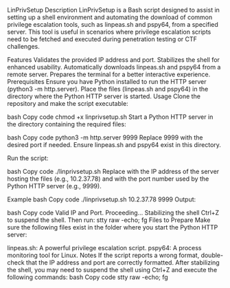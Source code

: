 LinPrivSetup
Description
LinPrivSetup is a Bash script designed to assist in setting up a shell environment and automating the download of common privilege escalation tools, such as linpeas.sh and pspy64, from a specified server. This tool is useful in scenarios where privilege escalation scripts need to be fetched and executed during penetration testing or CTF challenges.

Features
Validates the provided IP address and port.
Stabilizes the shell for enhanced usability.
Automatically downloads linpeas.sh and pspy64 from a remote server.
Prepares the terminal for a better interactive experience.
Prerequisites
Ensure you have Python installed to run the HTTP server (python3 -m http.server).
Place the files (linpeas.sh and pspy64) in the directory where the Python HTTP server is started.
Usage
Clone the repository and make the script executable:

bash
Copy code
chmod +x linprivsetup.sh
Start a Python HTTP server in the directory containing the required files:

bash
Copy code
python3 -m http.server 9999
Replace 9999 with the desired port if needed. Ensure linpeas.sh and pspy64 exist in this directory.

Run the script:

bash
Copy code
./linprivsetup.sh <IP> <PORT>
Replace <IP> with the IP address of the server hosting the files (e.g., 10.2.37.78) and <PORT> with the port number used by the Python HTTP server (e.g., 9999).

Example
bash
Copy code
./linprivsetup.sh 10.2.37.78 9999
Output:

bash
Copy code
Valid IP and Port. Proceeding...
Stabilizing the shell
Ctrl+Z to suspend the shell. Then run: stty raw -echo; fg
Files to Prepare
Make sure the following files exist in the folder where you start the Python HTTP server:

linpeas.sh: A powerful privilege escalation script.
pspy64: A process monitoring tool for Linux.
Notes
If the script reports a wrong format, double-check that the IP address and port are correctly formatted.
After stabilizing the shell, you may need to suspend the shell using Ctrl+Z and execute the following commands:
bash
Copy code
stty raw -echo; fg
